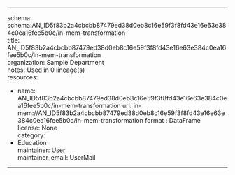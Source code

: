 


---  
schema: schema:AN_ID5f83b2a4cbcbb87479ed38d0eb8c16e59f3f8fd43e16e63e384c0ea16fee5b0c/in-mem-transformation  
title: AN_ID5f83b2a4cbcbb87479ed38d0eb8c16e59f3f8fd43e16e63e384c0ea16fee5b0c/in-mem-transformation  
organization: Sample Department  
notes: Used in 0 lineage(s)  
resources:  
  - name: AN_ID5f83b2a4cbcbb87479ed38d0eb8c16e59f3f8fd43e16e63e384c0ea16fee5b0c/in-mem-transformation 
    url: in-mem://AN_ID5f83b2a4cbcbb87479ed38d0eb8c16e59f3f8fd43e16e63e384c0ea16fee5b0c/in-mem-transformation 
    format : DataFrame  
license: None  
category:
  - Education  
maintainer: User  
maintainer_email: UserMail  
---